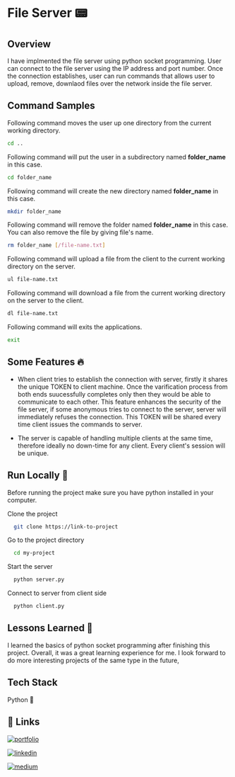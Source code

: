 
# File Server 📟  
## Overview
I have implmented the file server using python socket programming. User can connect to the file 
server using the IP address and port number. Once the connection establishes, user can run commands that allows user to upload, remove, downlaod files over the network inside the file server.



## Command Samples
Following command moves the user up one directory from the current working directory.
``` bash
cd ..
```

Following command will put the user in a subdirectory named **folder_name** in this case. 

``` bash
cd folder_name
```

Following command will create the new directory named **folder_name** in this case. 

``` bash
mkdir folder_name
```

Following command will remove the folder named **folder_name** in this case. You can also remove the file by giving file's name.

``` bash
rm folder_name [/file-name.txt]
```

Following command will upload a file from the client to the current
working directory on the server. 

``` bash
ul file-name.txt
```

Following command will download a file from the current working directory on the server to the client.

``` bash
dl file-name.txt
```

Following command will exits the applications.

``` bash
exit
```
## Some Features 🔥

* When client tries to establish the connection with server, firstly it shares the unique TOKEN to client machine. Once the varification process from both ends suucessfully completes only then they would be able to communicate to each other. This feature enhances the security of the file server, if some anonymous tries to connect to the server, server will immediately refuses the connection. This TOKEN will be shared every time client issues the commands to server. 

* The server is capable of handling multiple clients at the same time, therefore ideally no down-time for any client. Every client's session will be unique.


## Run Locally  💫
Before running the project make sure you have python installed in your computer.

Clone the project

```bash
  git clone https://link-to-project
```

Go to the project directory

```bash
  cd my-project
```

Start the server

```bash
  python server.py
```

Connect to server from client side
```bash
  python client.py
```

## Lessons Learned 💪

I learned the basics of python socket programming after finishing this project. Overall, it was a great learning experience for me. I look forward to do more interesting projects of the same type in the future,

## Tech Stack

Python 🐍 
 


## 🔗 Links
[![portfolio](https://img.shields.io/badge/my_portfolio-000?style=for-the-badge&logo=ko-fi&logoColor=white)](www.patelrj.com) 

[![linkedin](https://img.shields.io/badge/linkedin-0A66C2?style=for-the-badge&logo=linkedin&logoColor=white)](https://www.linkedin.com/in/ronak-p/)

[![medium](https://img.shields.io/badge/Medium-12100E?style=for-the-badge&logo=medium&logoColor=white)](https://medium.com/@rjpatel7991)
